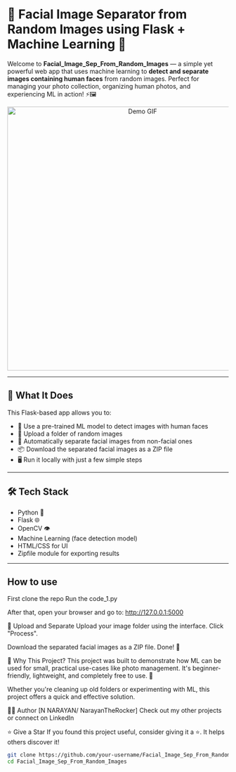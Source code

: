 # 👤 Facial Image Separator from Random Images using Flask + Machine Learning 🧠

Welcome to **Facial_Image_Sep_From_Random_Images** — a simple yet powerful web app that uses machine learning to **detect and separate images containing human faces** from random images. Perfect for managing your photo collection, organizing human photos, and experiencing ML in action! ⚡🖼️

<div align="center">
  <img src="static/demo.gif" alt="Demo GIF" width="600"/>
</div>

---

## 🎯 What It Does

This Flask-based app allows you to:

- 🧠 Use a pre-trained ML model to detect images with human faces
- 📁 Upload a folder of random images
- 🧍 Automatically separate facial images from non-facial ones
- 📦 Download the separated facial images as a ZIP file
- 🖥️ Run it locally with just a few simple steps

---

## 🛠️ Tech Stack

- Python 🐍
- Flask 🌐
- OpenCV 👁️
- Machine Learning (face detection model)
- HTML/CSS for UI
- Zipfile module for exporting results

---

## How to use
First clone the repo
Run the code_1.py

After that, open your browser and go to:
http://127.0.0.1:5000

📁 Upload and Separate
Upload your image folder using the interface.
Click "Process".

Download the separated facial images as a ZIP file.
Done! 🎉


🌟 Why This Project?
This project was built to demonstrate how ML can be used for small, practical use-cases like photo management. It's beginner-friendly, lightweight, and completely free to use. 🚀

Whether you're cleaning up old folders or experimenting with ML, this project offers a quick and effective solution. 

🧑‍💻 Author
[N NARAYAN/ NarayanTheRocker]
Check out my other projects or connect on LinkedIn

⭐️ Give a Star
If you found this project useful, consider giving it a ⭐️. It helps others discover it!

```bash
git clone https://github.com/your-username/Facial_Image_Sep_From_Random_Images.git
cd Facial_Image_Sep_From_Random_Images
